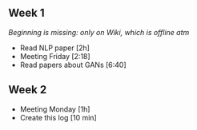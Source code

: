 ## Week 1
*Beginning is missing: only on Wiki, which is offline atm*
* Read NLP paper [2h]
* Meeting Friday [2:18]
* Read papers about GANs [6:40]

## Week 2
* Meeting Monday [1h]
* Create this log [10 min]
